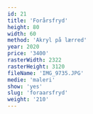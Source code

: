 ```yaml
---
id: 21
title: 'Forårsfryd'
height: 80
width: 60
method: 'Akryl på lærred'
year: 2020
price: '3400'
rasterWidth: 2322
rasterHeight: 3120
fileName: 'IMG_9735.JPG'
medie: 'maleri'
show: 'yes'
slug: 'foraarsfryd'
weight: '210'
---
```

